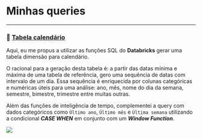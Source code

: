 # Minhas queries


___
### 📆 <a href='https://github.com/gustavokitagawa/SQL/blob/main/Tabela-calendario-em-SQL'>Tabela calendário</a>
Aqui, eu me propus a utilizar as funções SQL do **Databricks** gerar uma tabela dimensão para calendário.

O racional para a geração desta tabela é: a partir das datas mínima e máxima de uma tabela de referência, gero uma sequência de datas com intervalo de um dia. Essa sequência é enriquecida por colunas categóricas e numéricas úteis para uma análise: ano, mês, nome do dia da semana, semestre, bimestre, trimestre entre muitas outras.

Além das funções de inteligência de tempo, complementei a query com dados categóricos como `Último ano`, `Último mês` e `Última semana` utilizando a condicional ***CASE WHEN*** em conjunto com um ***Window Function***.

<img src='screenshot_calendario_sql.png'>
